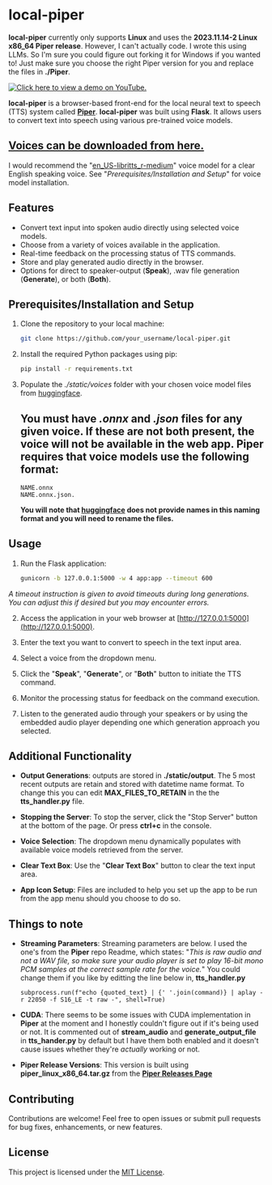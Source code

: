 # local-piper

**local-piper** currently only supports **Linux** and uses the **2023.11.14-2 Linux x86_64 Piper release**. However, I can't actually code. I wrote this using LLMs. So I'm sure you could figure out forking it for Windows if you wanted to! Just make sure you choose the right Piper version for you and replace the files in **./Piper**. 

[![Click here to view a demo on YouTube.](https://img.youtube.com/vi/Ym2KmWeqd84/0.jpg)](https://www.youtube.com/watch?v=Ym2KmWeqd84)

**local-piper** is a browser-based front-end for the local neural text to speech (TTS) system called [**Piper**](https://github.com/rhasspy/piper). **local-piper** was built using **Flask**. It allows users to convert text into speech using various pre-trained voice models.

## [Voices can be downloaded from here.](https://huggingface.co/rhasspy/piper-voices/tree/v1.0.0)

I would recommend the "[en_US-libritts_r-medium](https://huggingface.co/rhasspy/piper-voices/tree/v1.0.0/en/en_US/libritts_r/medium)" voice model for a clear English speaking voice. See "*Prerequisites/Installation and Setup*" for voice model installation.

## Features

- Convert text input into spoken audio directly using selected voice models.
- Choose from a variety of voices available in the application.
- Real-time feedback on the processing status of TTS commands.
- Store and play generated audio directly in the browser.
- Options for direct to speaker-output (**Speak**), .wav file generation (**Generate**), or both (**Both**).

## Prerequisites/Installation and Setup

1. Clone the repository to your local machine:

   ```bash
   git clone https://github.com/your_username/local-piper.git
   ```

2. Install the required Python packages using pip:

   ```bash
   pip install -r requirements.txt
   ```

3. Populate the *./static/voices* folder with your chosen voice model files from [huggingface](https://huggingface.co/rhasspy/piper-voices/tree/v1.0.0).
   ## **You must have *.onnx* and *.json* files for any given voice. If these are not both present, the voice will not be available in the web app. Piper requires that voice models use the following format:**

   ```
   NAME.onnx
   NAME.onnx.json.
   ```
   **You will note that [huggingface](https://huggingface.co/rhasspy/piper-voices/tree/v1.0.0) does not provide names in this naming format and you will need to rename the files.** 


## Usage

1. Run the Flask application:

   ```bash
   gunicorn -b 127.0.0.1:5000 -w 4 app:app --timeout 600
   ```

*A timeout instruction is given to avoid timeouts during long generations. You can adjust this if desired but you may encounter errors.*

2. Access the application in your web browser at [http://127.0.0.1:5000](http://127.0.0.1:5000).

3. Enter the text you want to convert to speech in the text input area.

4. Select a voice from the dropdown menu.

5. Click the "**Speak**", "**Generate**", or "**Both**" button to initiate the TTS command.

6. Monitor the processing status for feedback on the command execution.

7. Listen to the generated audio through your speakers or by using the embedded audio player depending one which generation approach you selected.

## Additional Functionality

- **Output Generations**: outputs are stored in **./static/output**. The 5 most recent outputs are retain and stored with datetime name format. To change this you can edit **MAX_FILES_TO_RETAIN** in the the **tts_handler.py** file.

- **Stopping the Server**: To stop the server, click the "Stop Server" button at the bottom of the page. Or press **ctrl+c** in the console. 

- **Voice Selection**: The dropdown menu dynamically populates with available voice models retrieved from the server.

- **Clear Text Box**: Use the "**Clear Text Box**" button to clear the text input area.

- **App Icon Setup**: Files are included to help you set up the app to be run from the app menu should you choose to do so.

## Things to note

- **Streaming Parameters**: Streaming parameters are below. I used the one's from the **Piper** repo Readme, which states: "*This is raw audio and not a WAV file, so make sure your audio player is set to play 16-bit mono PCM samples at the correct sample rate for the voice.*" You could change them if you like by editting the line below in, **tts_handler.py**

     ```
     subprocess.run(f"echo {quoted_text} | {' '.join(command)} | aplay -r 22050 -f S16_LE -t raw -", shell=True)
     ```

- **CUDA**: There seems to be some issues with CUDA implementation in **Piper** at the moment and I honestly couldn't figure out if it's being used or not. It is commented out of **stream_audio** and **generate_output_file** in **tts_hander.py** by default but I have them both enabled and it doesn't cause issues whether they're *actually* working or not.

- **Piper Release Versions**: This version is built using **piper_linux_x86_64.tar.gz** from the **[Piper Releases Page](https://github.com/rhasspy/piper/releases)** 

## Contributing

Contributions are welcome! Feel free to open issues or submit pull requests for bug fixes, enhancements, or new features.

## License

This project is licensed under the [MIT License](LICENSE).
